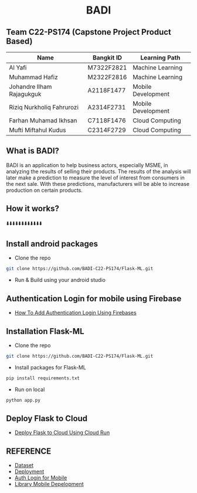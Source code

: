 <h1 align="center">
<p align="center">BADI</p>


## Team C22-PS174 (Capstone Project Product Based)
| Name  | Bangkit ID | Learning Path |
| ------------- | ------------- | ------------- |
| Al Yafi | M7322F2821 | Machine Learning |
| Muhammad Hafiz  | M2322F2816 | Machine Learning |
| Johandre Ilham Rajagukguk | A2118F1477 | Mobile Development |
| Riziq Nurkholiq Fahrurozi | A2314F2731 | Mobile Development |
| Farhan Muhamad Ikhsan | C7118F1476 | Cloud Computing |
| Mufti Miftahul Kudus | C2314F2729 | Cloud Computing |
  
  
  ## What is BADI?
  
  BADI is an application to help business actors, especially MSME, in analyzing the results of selling their products. The results of the analysis will later make a prediction to measure the level of interest from consumers in the next sale. With these predictions, manufacturers will be able to increase production on certain products.

  ## How it works?
⬇️⬇️⬇️⬇️⬇️⬇️⬇️⬇️⬇️⬇️⬇️⬇️
  
## Install android packages
 - Clone the repo
  ```sh
git clone https://github.com/BADI-C22-PS174/Flask-ML.git
```
 - Run & Build using your android studio
  
## Authentication Login for mobile using Firebase
 - <a href="https://firebase.google.com/docs/auth/android/firebaseui#kotlin+ktx">How To Add Authentication Login Using Firebases</a>
  
## Installation Flask-ML
 - Clone the repo
```sh
git clone https://github.com/BADI-C22-PS174/Flask-ML.git
```
 - Install packages for Flask-ML
```sh
pip install requirements.txt
```
 - Run on local 
```sh
python app.py
```

## Deploy Flask to Cloud
- <a href="https://cloud.google.com/run/docs/quickstarts/build-and-deploy/deploy-python-service">Deploy Flask to Cloud Using Cloud Run</a>
  
  
  
  
## REFERENCE
 - <a href="https://www.kaggle.com/datasets/akashdeepkuila/bakery">Dataset</a>
 - <a href="https://cloud.google.com/run/docs/quickstarts/build-and-deploy/deploy-python-service">Deployment</a>  
 - <a href="https://firebase.google.com/docs/auth/android/firebaseui#kotlin+ktx">Auth Login for Mobile</a>
 - <a href="https://github.com/BADI-C22-PS174/C22-PS174-Mobile-Development/blob/f37b80538a6c0b1c2f305a505d3bb919db047946/README.md">Library Mobile Depelopment</a>
  
  
